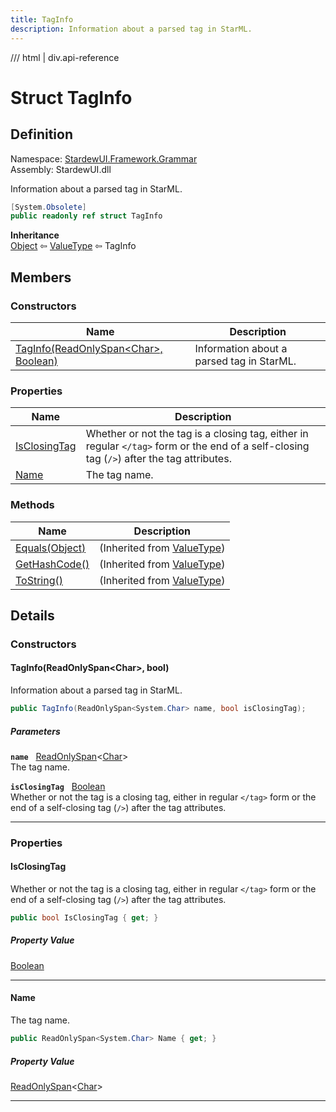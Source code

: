 ```yaml
---
title: TagInfo
description: Information about a parsed tag in StarML.
---
```


<link rel="stylesheet" href="/StardewUI/stylesheets/reference.css" />

/// html | div.api-reference

# Struct TagInfo

## Definition

<div class="api-definition" markdown>

Namespace: [StardewUI.Framework.Grammar](index.md)  
Assembly: StardewUI.dll  

</div>

Information about a parsed tag in StarML.

```cs
[System.Obsolete]
public readonly ref struct TagInfo
```

**Inheritance**  
[Object](https://learn.microsoft.com/en-us/dotnet/api/system.object) ⇦ [ValueType](https://learn.microsoft.com/en-us/dotnet/api/system.valuetype) ⇦ TagInfo

## Members

### Constructors

 | Name | Description |
| --- | --- |
| [TagInfo(ReadOnlySpan&lt;Char&gt;, Boolean)](#taginforeadonlyspanchar-bool) | Information about a parsed tag in StarML. | 

### Properties

 | Name | Description |
| --- | --- |
| [IsClosingTag](#isclosingtag) | Whether or not the tag is a closing tag, either in regular `</tag>` form or the end of a self-closing tag (`/>`) after the tag attributes. | 
| [Name](#name) | The tag name. | 

### Methods

 | Name | Description |
| --- | --- |
| [Equals(Object)](https://learn.microsoft.com/en-us/dotnet/api/system.valuetype.equals) | <span class="muted" markdown>(Inherited from [ValueType](https://learn.microsoft.com/en-us/dotnet/api/system.valuetype))</span> | 
| [GetHashCode()](https://learn.microsoft.com/en-us/dotnet/api/system.valuetype.gethashcode) | <span class="muted" markdown>(Inherited from [ValueType](https://learn.microsoft.com/en-us/dotnet/api/system.valuetype))</span> | 
| [ToString()](https://learn.microsoft.com/en-us/dotnet/api/system.valuetype.tostring) | <span class="muted" markdown>(Inherited from [ValueType](https://learn.microsoft.com/en-us/dotnet/api/system.valuetype))</span> | 

## Details

### Constructors

#### TagInfo(ReadOnlySpan&lt;Char&gt;, bool)

Information about a parsed tag in StarML.

```cs
public TagInfo(ReadOnlySpan<System.Char> name, bool isClosingTag);
```

##### Parameters

**`name`** &nbsp; [ReadOnlySpan](https://learn.microsoft.com/en-us/dotnet/api/system.readonlyspan-1)<[Char](https://learn.microsoft.com/en-us/dotnet/api/system.char)>  
The tag name.

**`isClosingTag`** &nbsp; [Boolean](https://learn.microsoft.com/en-us/dotnet/api/system.boolean)  
Whether or not the tag is a closing tag, either in regular `</tag>` form or the end of a self-closing tag (`/>`) after the tag attributes.

-----

### Properties

#### IsClosingTag

Whether or not the tag is a closing tag, either in regular `</tag>` form or the end of a self-closing tag (`/>`) after the tag attributes.

```cs
public bool IsClosingTag { get; }
```

##### Property Value

[Boolean](https://learn.microsoft.com/en-us/dotnet/api/system.boolean)

-----

#### Name

The tag name.

```cs
public ReadOnlySpan<System.Char> Name { get; }
```

##### Property Value

[ReadOnlySpan](https://learn.microsoft.com/en-us/dotnet/api/system.readonlyspan-1)<[Char](https://learn.microsoft.com/en-us/dotnet/api/system.char)>

-----

